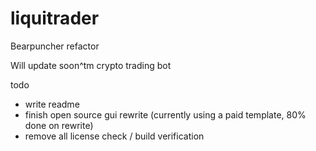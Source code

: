 # liquitrader
Bearpuncher refactor

Will update soon^tm
crypto trading bot

todo
 - write readme
 - finish open source gui rewrite (currently using a paid template, 80% done on rewrite)
 - remove all license check / build verification

